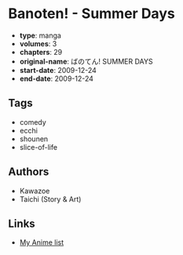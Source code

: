 # Banoten! - Summer Days

-   **type**: manga
-   **volumes**: 3
-   **chapters**: 29
-   **original-name**: ばのてん! SUMMER DAYS
-   **start-date**: 2009-12-24
-   **end-date**: 2009-12-24

## Tags

-   comedy
-   ecchi
-   shounen
-   slice-of-life

## Authors

-   Kawazoe
-   Taichi (Story & Art)

## Links

-   [My Anime list](https://myanimelist.net/manga/41165/Banoten_-_Summer_Days)
